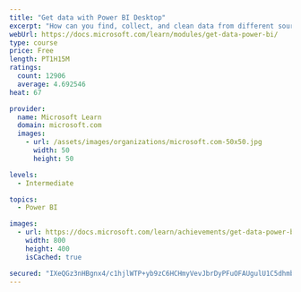 ```yaml
---
title: "Get data with Power BI Desktop"
excerpt: "How can you find, collect, and clean data from different sources? Power BI is a tool for making sense of your data. You will learn tricks to make data-gathering easier."
webUrl: https://docs.microsoft.com/learn/modules/get-data-power-bi/
type: course
price: Free
length: PT1H15M
ratings:
  count: 12906
  average: 4.692546
heat: 67

provider:
  name: Microsoft Learn
  domain: microsoft.com
  images:
    - url: /assets/images/organizations/microsoft.com-50x50.jpg
      width: 50
      height: 50

levels:
  - Intermediate

topics:
  - Power BI

images:
  - url: https://docs.microsoft.com/learn/achievements/get-data-power-bi-desktop-social.png
    width: 800
    height: 400
    isCached: true

secured: "IXeQGz3nHBgnx4/c1hjlWTP+yb9zC6HCHmyVevJbrDyPFuOFAUgulU1C5dhmbP//+LyM2pQ2yooLkkPaBVfitEAu4VgDtDHBCcVAlmyGGDrY0h6ctOyEfDbyoICEcOLGL8DuuQTFBvNNwUjdCOmT3pNRjLQZsCEvG2jINZEAaC0gB/076S5IjaZQNr/B71a3Dc3A30WP7sXd32HOH33Mtfypclyx0tf3kkct3n5GPSy72/2xyoCOxmd63esTWdj+rEj3SnF2ACBT/LgaDVvbB1yaL3YqYWeh71vH2W5l1Hl3FOGl2jPG4ef+23S0MFWuGUyLwwQtDG2kvMkaS3Op6RJvO4p0UMbPc4iUF3Dn8TpMUB0Jb1CvrHglcU0vz8+aWXyIaCk8th0RJIdoP0HWI2+VDJr1BiOgQaNe7+1ND+f/iR2iEB1ItE8Fsp0POqI1;vc2dHqWrSh9rgXH5kxazHg=="
---
```


